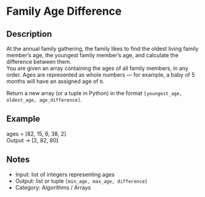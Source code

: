 # Family Age Difference

## Description
At the annual family gathering, the family likes to find the oldest living family member’s age, the youngest family member’s age, and calculate the difference between them.  
You are given an array containing the ages of all family members, in any order. Ages are represented as whole numbers — for example, a baby of 5 months will have an assigned age of `0`.  

Return a new array (or a tuple in Python) in the format `[youngest_age, oldest_age, age_difference]`.

## Example
ages = [82, 15, 6, 38, 2]  
Output → [2, 82, 80]

## Notes
- Input: list of integers representing ages  
- Output: list or tuple `[min_age, max_age, difference]`  
- Category: Algorithms / Arrays
